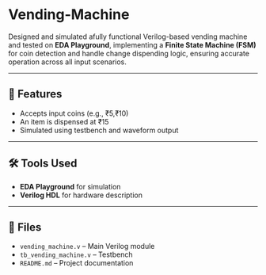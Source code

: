 # Vending-Machine
Designed and simulated afully functional Verilog-based vending machine and tested on **EDA Playground**, implementing a **Finite State Machine (FSM)** for coin detection and handle change dispending logic, ensuring accurate operation across all input scenarios.

---
## 🔧 Features
- Accepts input coins (e.g., ₹5,₹10)
- An item is dispensed at ₹15
- Simulated using testbench and waveform output
---
## 🛠️ Tools Used
- **EDA Playground** for simulation
- **Verilog HDL** for hardware description
---

## 📁 Files
- `vending_machine.v` – Main Verilog module
- `tb_vending_machine.v` – Testbench
- `README.md` – Project documentation


